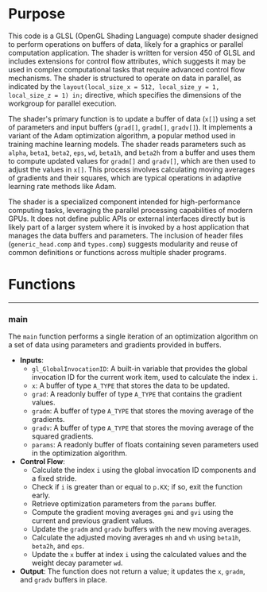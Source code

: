 # Purpose
This code is a GLSL (OpenGL Shading Language) compute shader designed to perform operations on buffers of data, likely for a graphics or parallel computation application. The shader is written for version 450 of GLSL and includes extensions for control flow attributes, which suggests it may be used in complex computational tasks that require advanced control flow mechanisms. The shader is structured to operate on data in parallel, as indicated by the `layout(local_size_x = 512, local_size_y = 1, local_size_z = 1) in;` directive, which specifies the dimensions of the workgroup for parallel execution.

The shader's primary function is to update a buffer of data (`x[]`) using a set of parameters and input buffers (`grad[]`, `gradm[]`, `gradv[]`). It implements a variant of the Adam optimization algorithm, a popular method used in training machine learning models. The shader reads parameters such as `alpha`, `beta1`, `beta2`, `eps`, `wd`, `beta1h`, and `beta2h` from a buffer and uses them to compute updated values for `gradm[]` and `gradv[]`, which are then used to adjust the values in `x[]`. This process involves calculating moving averages of gradients and their squares, which are typical operations in adaptive learning rate methods like Adam.

The shader is a specialized component intended for high-performance computing tasks, leveraging the parallel processing capabilities of modern GPUs. It does not define public APIs or external interfaces directly but is likely part of a larger system where it is invoked by a host application that manages the data buffers and parameters. The inclusion of header files (`generic_head.comp` and `types.comp`) suggests modularity and reuse of common definitions or functions across multiple shader programs.
# Functions

---
### main
The `main` function performs a single iteration of an optimization algorithm on a set of data using parameters and gradients provided in buffers.
- **Inputs**:
    - `gl_GlobalInvocationID`: A built-in variable that provides the global invocation ID for the current work item, used to calculate the index `i`.
    - `x`: A buffer of type `A_TYPE` that stores the data to be updated.
    - `grad`: A readonly buffer of type `A_TYPE` that contains the gradient values.
    - `gradm`: A buffer of type `A_TYPE` that stores the moving average of the gradients.
    - `gradv`: A buffer of type `A_TYPE` that stores the moving average of the squared gradients.
    - `params`: A readonly buffer of floats containing seven parameters used in the optimization algorithm.
- **Control Flow**:
    - Calculate the index `i` using the global invocation ID components and a fixed stride.
    - Check if `i` is greater than or equal to `p.KX`; if so, exit the function early.
    - Retrieve optimization parameters from the `params` buffer.
    - Compute the gradient moving averages `gmi` and `gvi` using the current and previous gradient values.
    - Update the `gradm` and `gradv` buffers with the new moving averages.
    - Calculate the adjusted moving averages `mh` and `vh` using `beta1h`, `beta2h`, and `eps`.
    - Update the `x` buffer at index `i` using the calculated values and the weight decay parameter `wd`.
- **Output**: The function does not return a value; it updates the `x`, `gradm`, and `gradv` buffers in place.



